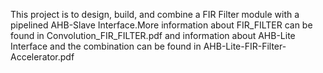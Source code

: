 This project is to design, build, and combine a FIR Filter module with a pipelined AHB-Slave Interface.More information about
FIR_FILTER can be found in Convolution_FIR_FILTER.pdf and information about AHB-Lite Interface and the combination can be found in AHB-Lite-FIR-Filter-Accelerator.pdf
